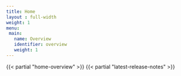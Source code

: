 ```yaml
---
title: Home
layout : full-width
weight: 1
menu:
 main:
   name: Overview
   identifier: overview
   weight: 1 
---
```


{{< partial "home-overview" >}}
{{< partial "latest-release-notes" >}}
